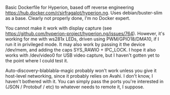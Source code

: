 Basic Dockerfile for Hyperion, based off reverse engineering https://hub.docker.com/r/sirfragalot/hyperion.ng.
Uses debian/buster-slim as a base.
Clearly not properly done, I'm no Docker expert.

You cannot make it work with display capture (see https://github.com/hyperion-project/hyperion.ng/issues/764).
However, it's working for me with ws281x LEDs, driven using PWM/GPIO18/DMA10, if I run it in privileged mode.
It may also work by passing it the device /dev/mem, and adding the caps SYS_RAWIO + IPC_LOCK.
I hope it also works with /dev/video0 for USB video capture, but I haven't gotten yet to the point where I could test it.

Auto-discovery-blablabla-magic probably won't work unless you give it host-level networking, since it probably relies on Avahi. I don't know, I haven't bothered with it.
You can simply pass the ports you're interested in (JSON / Protobuf / etc) to whatever needs to remote it, I suppose.
